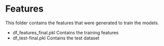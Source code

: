 # Features

This folder contains the features that were generated to train the models.

- df_features_final.pkl Contains the training features
- df_test-final.pkl Contains the test dataset
